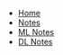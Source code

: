 * [Home](/README.md)
* [Notes](/Notes/README.md)
* [ML Notes](/ml-notes/README.md)
* [DL Notes](/dl-notes/README.md)

